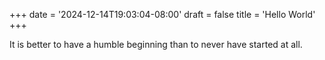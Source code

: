 +++
date = '2024-12-14T19:03:04-08:00'
draft = false
title = 'Hello World'
+++

It is better to have a humble beginning than to never have started at all.

